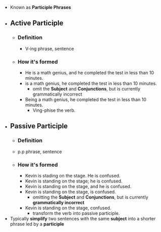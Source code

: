- Known as **Participle Phrases**
- ## **Active** Participle
	- ### Definition
		- V-ing phrase, sentence
	- ### How it's formed
		- He is a math genius, and he completed the test in less than 10 minutes.
		- is a math genius, he completed the test in less than 10 minutes.
			- omit the **Subject** and **Conjunctions**, but is currently grammatically incorrect
		- Being a math genius, he completed the test in less than 10 minutes.
			- Ving-phise the verb.
- ## **Passive** Participle
	- ### Definition
	- p.p phrase, sentence
	- ### How it's formed
		- Kevin is stading on the stage. He is confused.
		- Kevin is standing on the stage; he is confused.
		- Kevin is standing on the stage, and he is confused.
		- Kevin is standing on the stage, is confused.
			- omitting the **Subject** and **Conjunctions**, but is currently **grammatically incorrect**
		- Kevin is standing on the stage, confused.
			- transform the verb into passive participle.
- Typically **simplify** two sentences with the same **subject** into a shorter phrase led by a **participle**
